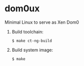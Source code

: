# dom0ux

Minimal Linux to serve as Xen Dom0

1. Build toolchain:

    ```shell
    $ make ct-ng-build
    ```

2. Build system image:

    ```
    $ make
    ```
